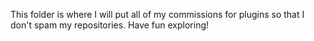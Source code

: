 This folder is where I will put all of my commissions for plugins so that I don't spam my repositories. Have fun exploring!
